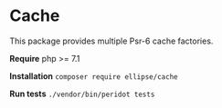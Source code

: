 # Cache

This package provides multiple Psr-6 cache factories.

**Require** php >= 7.1

**Installation** `composer require ellipse/cache`

**Run tests** `./vendor/bin/peridot tests`
